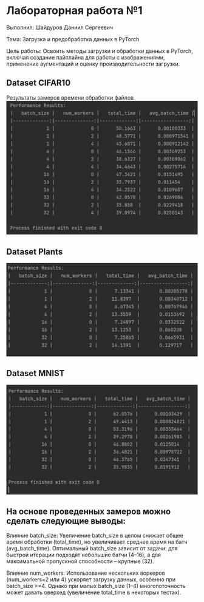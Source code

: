 # Лабораторная работа №1 

Выполнил: Шайдуров Даниил Сергеевич

Тема: Загрузка и предобработка данных в PyTorch

Цель работы:
Освоить методы загрузки и обработки данных в PyTorch, включая создание пайплайна для работы с изображениями, применение аугментаций и оценку производительности загрузки.

## Dataset CIFAR10
Результаты замеров времени обработки файлов
![Скриншот](images/cifar10.jpg)

## Dataset Plants
![Скриншот](images/plants.jpg)

## Dataset MNIST
![Скриншот](images/mnist.jpg)

## На основе проведенных замеров можно сделать следующие выводы:

Влияние batch_size:
Увеличение batch_size в целом снижает общее время обработки (total_time), но увеличивает среднее время на батч (avg_batch_time).
Оптимальный batch_size зависит от задачи: для быстрой итерации подходят небольшие батчи (4–16), а для максимальной пропускной способности – крупные (32).

Влияние num_workers:
Использование нескольких воркеров (num_workers=2 или 4) ускоряет загрузку данных, особенно при batch_size >=4.
Однако при малых batch_size (1–4) многопоточность может давать оверхед (увеличение total_time в некоторых тестах).

